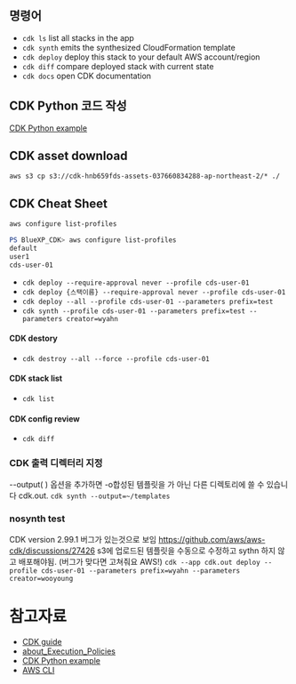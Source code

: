## 명령어

 * `cdk ls`          list all stacks in the app
 * `cdk synth`       emits the synthesized CloudFormation template
 * `cdk deploy`      deploy this stack to your default AWS account/region
 * `cdk diff`        compare deployed stack with current state
 * `cdk docs`        open CDK documentation


## CDK Python 코드 작성
[CDK Python example](https://github.com/aws-samples/aws-cdk-examples)

## CDK asset download
```
aws s3 cp s3://cdk-hnb659fds-assets-037660834288-ap-northeast-2/* ./
```

## CDK Cheat Sheet
```powershell 
aws configure list-profiles
```
```powershell
PS BlueXP_CDK> aws configure list-profiles
default
user1
cds-user-01
```
- ```cdk deploy --require-approval never --profile cds-user-01```
- ```cdk deploy {스택이름} --require-approval never --profile cds-user-01```
- ```cdk deploy --all --profile cds-user-01 --parameters prefix=test```
- ```cdk synth --profile cds-user-01 --parameters prefix=test --parameters creator=wyahn```
#### CDK destory
- ```cdk destroy --all --force --profile cds-user-01```

#### CDK stack list
- ```cdk list```
#### CDK config review
- ```cdk diff```

### CDK 출력 디렉터리 지정
--output( ) 옵션을 추가하면 -o합성된 템플릿을 가 아닌 다른 디렉토리에 쓸 수 있습니다 cdk.out.
```cdk synth --output=~/templates```

### nosynth test
CDK version 2.99.1 버그가 있는것으로 보임
https://github.com/aws/aws-cdk/discussions/27426
s3에 업로드된 템플릿을 수동으로 수정하고 sythn 하지 않고 배포해야됨.
(버그가 맞다면 고쳐줘요 AWS!)
```cdk --app cdk.out deploy --profile cds-user-01 --parameters prefix=wyahn --parameters creator=wooyoung``` 


# 참고자료
- [CDK guide](https://docs.aws.amazon.com/ko_kr/cdk/v2/guide/home.html)
- [about_Execution_Policies](https://docs.microsoft.com/ko-kr/powershell/module/microsoft.powershell.core/about/about_execution_policies?view=powershell-7.2)
- [CDK Python example](https://github.com/aws-samples/aws-cdk-examples)
- [AWS CLI](https://docs.aws.amazon.com/ko_kr/cli/latest/userguide/cli-configure-files.html)
